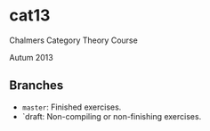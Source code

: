 cat13
=====

Chalmers Category Theory Course

Autum 2013

Branches
--------

+ `master`: Finished exercises.
+ `draft: Non-compiling or non-finishing exercises.
